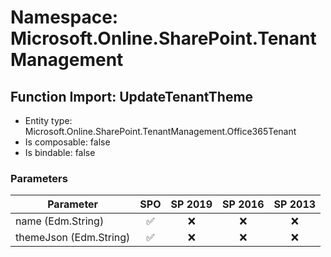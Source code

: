 # Namespace: Microsoft.Online.SharePoint.TenantManagement

## Function Import: UpdateTenantTheme

- Entity type: Microsoft.Online.SharePoint.TenantManagement.Office365Tenant
- Is composable: false
- Is bindable: false

### Parameters

Parameter | SPO | SP 2019 | SP 2016 | SP 2013
----------|:---:|:-------:|:-------:|:-------:
name (Edm.String) | ✅ | ❌ | ❌ | ❌
themeJson (Edm.String) | ✅ | ❌ | ❌ | ❌